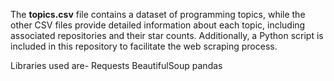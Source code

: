 The **topics.csv** file contains a dataset of programming topics, while the other CSV files provide detailed information about each topic, including associated repositories and their star counts. 
Additionally, a Python script is included in this repository to facilitate the web scraping process.

Libraries used are-
Requests
BeautifulSoup
pandas


